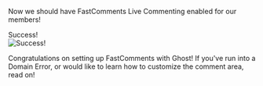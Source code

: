 Now we should have FastComments Live Commenting enabled for our members!

<div class="screenshot white-bg">
    <div class="title">Success!</div>
    <img class="screenshot-image" src="/images/installation-guides/ghost-success.png" alt="Success!" />
</div>

Congratulations on setting up FastComments with Ghost! If you've run into a Domain Error, or would like to learn how to customize the comment area, read on!
